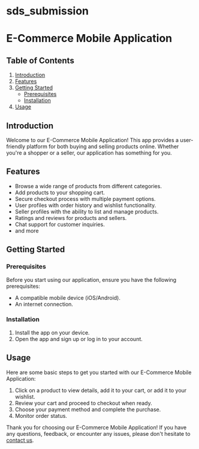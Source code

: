 # sds_submission
# E-Commerce Mobile Application

## Table of Contents
1. [Introduction](#introduction)
2. [Features](#features)
3. [Getting Started](#getting-started)
    - [Prerequisites](#prerequisites)
    - [Installation](#installation)
4. [Usage](#usage)


## Introduction
Welcome to our E-Commerce Mobile Application! This app provides a user-friendly platform for both buying and selling products online. Whether you're a shopper or a seller, our application has something for you.

## Features
- Browse a wide range of products from different categories.
- Add products to your shopping cart.
- Secure checkout process with multiple payment options.
- User profiles with order history and wishlist functionality.
- Seller profiles with the ability to list and manage products.
- Ratings and reviews for products and sellers.
- Chat support for customer inquiries.
- and more

## Getting Started

### Prerequisites
Before you start using our application, ensure you have the following prerequisites:
- A compatible mobile device (iOS/Android).
- An internet connection.

### Installation
1. Install the app on your device.
2. Open the app and sign up or log in to your account.

## Usage
Here are some basic steps to get you started with our E-Commerce Mobile Application:

1. Click on a product to view details, add it to your cart, or add it to your wishlist.
2. Review your cart and proceed to checkout when ready.
3. Choose your payment method and complete the purchase.
4. Monitor order status.




Thank you for choosing our E-Commerce Mobile Application! If you have any questions, feedback, or encounter any issues, please don't hesitate to [contact us](mailto:himanshu_c@ce.iitr.ac.in).
